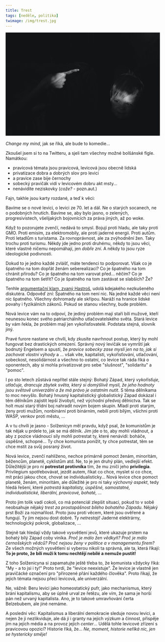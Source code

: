 ```yaml
---
title: Trest
tags: [neděle, politika]
twimage: /img/trest.jpg
---
```


![cover](/img/trest.jpg)

_Change my mind_, jak se říká, ale bude to komedie...

Zkoušel jsem si to na Twitteru, a sjeli tam všechny možné bolšánské fígle. Namátkou:

- pravicová témata jsou pravicová, levicová jsou obecně lidská
- privatizace dobra a dobrých slov pro levici
- a pravice zase bije černochy
- sobecký pravičák vidí v levicovém dobru akt msty...
- nenávidíte neziskovky (_cože?_ - pozn.aut.)

Fajn, takhle jsou karty rozdané, a teď k věci:

Bavíme se o nové levici, o levici ze 70. let a dál. Ne o starých socanech, ne o podobných hnutích. Bavíme se, aby bylo jasno, o zelených, progresivistech, všelijakých bojovnících za práva jiných, až po woke.

Když to pozorujete zvenčí, nedává to smysl. Bojují proti hladu, ale taky proti GMO. Proti emisím, za elektromobily, ale proti jaderné energii. Proti autům. Proti letadlům s turistama. Za rovnoprávnost, ale za zvýhodnění žen. Taky trochu proti turismu. Někdy jde jedno proti druhému, někdy to jsou věci, které vlastně ničemu nepomáhají, jen _dobře zní_. A někdy to jsou ryze ideologické podivnosti.

Dokud to je jedno každé zvlášť, máte tendenci to podporovat. Však co je špatného na tom dopřát ženám seberealizaci? Co je špatného na tom chránit přírodu? Co je špatného na tom varovat před... něčím? Co je špatného na tom šetřit? Co je špatného na tom zastávat se slabších? Že?

Tenhle [argumentační klam, zvaný Hastroš](https://misantrop.info/trvale-udrzitelna-krava/#hastros), udolá kdejakého nezkušeného diskutéra. Odpověď zní: Špatného na tom není nic. Na jedné každé věci není nic špatného. Všechny dohromady ale skřípou. Naráží na hranice lidské povahy i fyzikálních zákonů. Pokud se stanou všechny, bude problém.

Nová levice vám na to odpoví, že jediný problém mají staří bílí mužové, kteří neunesou konec svého patriarchálního utlačovatelského světa. Stará levice by vám řekla, že problém mají jen vykořisťovatelé. Podstata stejná, slovník jiný.

Pravé furore nastane ve chvíli, kdy zkusíte navrhnout postup, který by mohl fungovat bez drastických omezení. Správný nový levičák se vymrští jak bodnutý Engelsem a spustí, že _pravice sobecky zase myslí jen na to, jak si zachovat vlastní výhody_ a ... však víte, kapitalisti, vykořisťování, utlačování, sobeckost, nesolidárnost a všechno to ostatní, co levice tak ráda říká o oponentech, aby si mohla privatizovat pro sebe "slušnost", "solidaritu" a "pomoc".

I po sto letech zůstává nepřítel stále stejný: Bohatý Západ, který _vykořisťuje, utlačuje, drancuje zbytek světa, který si domýšlivě myslí, že jeho hodnoty jsou světově univerzální a že má právo je ostatním nutit_. S těma dělníkama to moc nevyšlo. Bohatý hnusný kapitalistický globalistický Západ dokázal i těm dělníkům zajistit lepší živobytí, než východní předvoj dělnictva. Tak se holt musí starý třídní boj nahradit novým bojem skupin. Mladí proti starým, ženy proti mužům, nonbinární proti binárním, nebílí proti bílým, všichni proti WASP, venkov proti městu, ...

A v tu chvíli je jasno - Solženicyn měl pravdu, když psal, že komunistům je tak nějak u prdele to, jak se má dělník. Jim jde o to, aby mohli vládnout, a aby z pozice vládnoucí síly mohli potrestat ty, které nenávidí: boháče, úspěšné, schopné... Ty chce komunista ponížit, ty chce potrestat, těm se chce mstít za svůj posraný život.

Nová levice, zvenčí nahlíženo, nechce primárně pomoct ženám, minoritám, běžencům, planetě, cyklistům atd. Ne, to je jen druhý plán, vedlejší efekt. Důležitější je pro ni **potrestat protivníka** tím, že mu zničí jeho **privilegia**. Privilegium spotřebovávat, jezdit autem, říkat co chce, myslet si co chce, mít práci jakou chce, chovat se individualisticky... Nová levice chce pomoct planetě, ženám, minoritám, ale důležité je pro ni taky _výchovný aspekt_, tedy hledá řešení, které _potrestá kapitalisty, úspěšné, samostatné, individualistické, liberální, pravicové, bohaté, ..._

Proto jim tolik vadí cokoli, co má potenciál zlepšit situaci, pokud to v sobě neobsahuje nějaký _trest za prostopášnost bílého bohatého Západu_. Nějaký prst Boží za rozmařilost. Proto jsou proti věcem, které jsou ověřené a fungují. Ty jim nejsou dost dobré. Ty _netrestají!_ Jaderné elektrárny, technologický pokrok, globalizace, ... 

Stejně tak hledají vždy takové vysvětlení jevů, které ukazuje prstem na bohatý bílý Západ coby viníka. _Proč je málo žen vědkyň? Proč je málo černošských vědců? Proč nejsou ženy v politice a v managementu firem?_ Ze všech možných vysvětlení si vyberou nikoli ta správná, ale ta, která říkají: **To je proto, že bílí muži k tomu nechtějí nebílé a nemuže pustit!**

Z toho Solženicyna si zapamatujte ještě třeba to, že komunista vždycky říká: "My - a to jsi i ty!" Proto tvrdí, že "levice neexistuje". Že levice je vlastně jen pravičácké označení pro "přirozené přání každého člověka". Proto říkají, že jejich témata nejsou přeci levicová, ale univerzální.

Ne, vážně: Beru levici jako homeostatický pufr, jako mechanismus, který brání kapitalismu, aby se úplně urval ze řetězu, ale vím, že sama je horší pán než urvaný kapitalista. Ano, je to takové umravňování čerta Belzebubem, ale jiné nemáme.

A poslední věc: Kapitalismus a liberální demokracie sleduje novou levici, a nejen že ji nezlikviduje, ale dá jí i granty na jejich _výzkum_ a činnost, přispěje jim na jejich média a na provoz jejich _center_... Udělá tohle levicové zřízení s pravicovou opozicí? Historie říká, že... _Ne, moment, historie neříká nic, jen se hystericky směje!_